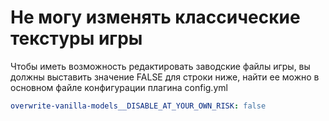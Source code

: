 # Не могу изменять классические текстуры игры

Чтобы иметь возможность редактировать заводские файлы игры, вы должны выставить значение FALSE для строки ниже, найти ее можно в основном файле конфигурации плагина config.yml

```yaml
overwrite-vanilla-models__DISABLE_AT_YOUR_OWN_RISK: false
```

